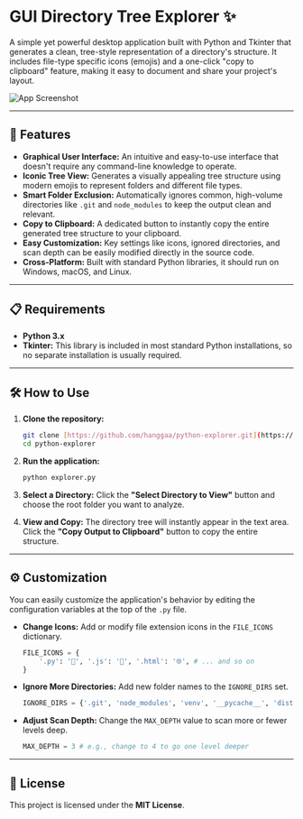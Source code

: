 # GUI Directory Tree Explorer ✨

A simple yet powerful desktop application built with Python and Tkinter that generates a clean, tree-style representation of a directory's structure. It includes file-type specific icons (emojis) and a one-click "copy to clipboard" feature, making it easy to document and share your project's layout.

![App Screenshot](https://raw.githubusercontent.com/hanggaa/Log/refs/heads/main/Screenshot%202025-07-30%20153115.png)

---

## 🚀 Features

-   **Graphical User Interface:** An intuitive and easy-to-use interface that doesn't require any command-line knowledge to operate.
-   **Iconic Tree View:** Generates a visually appealing tree structure using modern emojis to represent folders and different file types.
-   **Smart Folder Exclusion:** Automatically ignores common, high-volume directories like `.git` and `node_modules` to keep the output clean and relevant.
-   **Copy to Clipboard:** A dedicated button to instantly copy the entire generated tree structure to your clipboard.
-   **Easy Customization:** Key settings like icons, ignored directories, and scan depth can be easily modified directly in the source code.
-   **Cross-Platform:** Built with standard Python libraries, it should run on Windows, macOS, and Linux.

---

## 📋 Requirements

-   **Python 3.x**
-   **Tkinter:** This library is included in most standard Python installations, so no separate installation is usually required.

---

## 🛠️ How to Use

1.  **Clone the repository:**
    ```sh
    git clone [https://github.com/hanggaa/python-explorer.git](https://github.com/hanggaa/python-explorer.git)
    cd python-explorer
    ```

2.  **Run the application:**
    ```sh
    python explorer.py
    ```

3.  **Select a Directory:** Click the **"Select Directory to View"** button and choose the root folder you want to analyze.

4.  **View and Copy:** The directory tree will instantly appear in the text area. Click the **"Copy Output to Clipboard"** button to copy the entire structure.

---

## ⚙️ Customization

You can easily customize the application's behavior by editing the configuration variables at the top of the `.py` file.

-   **Change Icons:** Add or modify file extension icons in the `FILE_ICONS` dictionary.
    ```python
    FILE_ICONS = {
        '.py': '🐍', '.js': '📜', '.html': '🌐', # ... and so on
    }
    ```

-   **Ignore More Directories:** Add new folder names to the `IGNORE_DIRS` set.
    ```python
    IGNORE_DIRS = {'.git', 'node_modules', 'venv', '__pycache__', 'dist'}
    ```

-   **Adjust Scan Depth:** Change the `MAX_DEPTH` value to scan more or fewer levels deep.
    ```python
    MAX_DEPTH = 3 # e.g., change to 4 to go one level deeper
    ```

---

## 📄 License

This project is licensed under the **MIT License**.